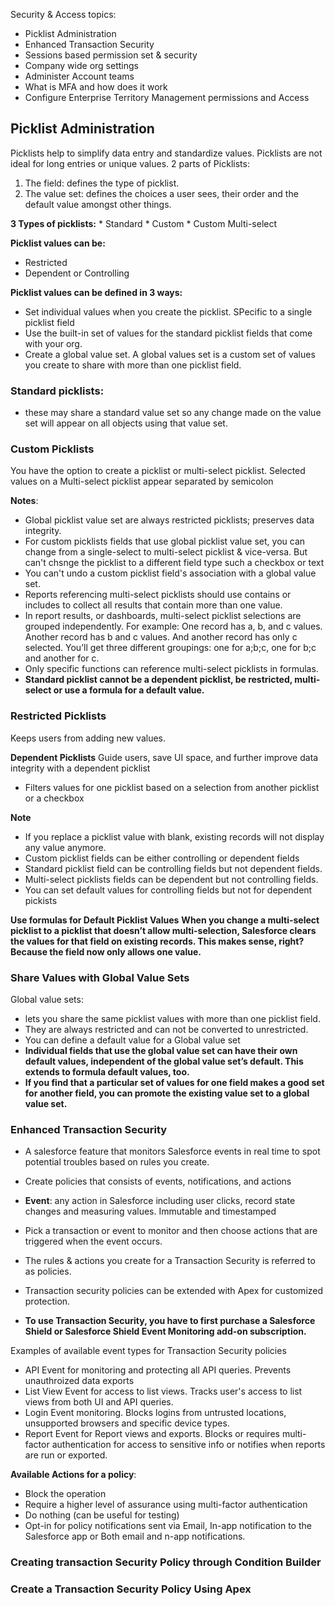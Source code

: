 Security & Access topics:
* Picklist Administration
* Enhanced Transaction Security
* Sessions based permission set & security
* Company wide org settings
* Administer Account teams
* What is MFA and how does it work
* Configure Enterprise Territory Management permissions and Access


## Picklist Administration
Picklists help to simplify data entry and standardize values. Picklists are not ideal for long entries or 
unique values. 
2 parts of Picklists:
1. The field: defines the type of picklist. 
2. The value set: defines the choices a user sees, their order and the default value amongst other things.

**3 Types of picklists:**
    * Standard
    * Custom
    * Custom Multi-select
    
**Picklist values can be:**
* Restricted
* Dependent or Controlling

**Picklist values can be defined in 3 ways:**
* Set individual values when you create the picklist. SPecific to a single picklist field
* Use the built-in set of values for the standard picklist fields that come with your org.
* Create a global value set. A global values set is a custom set of values you create to share with 
more than one picklist field.

### Standard picklists:
* these may share a standard value set so any change made on the value set will appear on all objects using that value set.

### Custom Picklists
You have the option to create a picklist or multi-select picklist. 
Selected values on a Multi-select picklist appear separated by semicolon

**Notes**:
* Global picklist value set are always restricted picklists; preserves data integrity.
* For custom picklists fields that use global picklist value set, you can change from a single-select to 
multi-select picklist & vice-versa. But can't chsnge the picklist to a different field type such a checkbox or text
* You can't undo a custom picklist field's association with a global value set. 
* Reports referencing multi-select picklists should use contains or includes to collect all results that contain 
more than one value.
* In report results, or dashboards, multi-select picklist selections are grouped independently. For example: One record has a, b, and c values. Another record has b and c values. And another record has only c selected. You’ll get three different groupings: one for a;b;c, one for b;c and another for c.
* Only specific functions can reference multi-select picklists in formulas.
* **Standard picklist cannot be a dependent picklist, be restricted, multi-select or use a formula for a default value.**

### Restricted Picklists
Keeps users from adding new values.

**Dependent Picklists**
Guide users, save UI space, and further improve data integrity with a dependent picklist
* Filters values for one picklist based on a selection from another picklist or a checkbox

**Note**
* If you replace a picklist value with blank, existing records will not display any value anymore.
* Custom picklist fields can be either controlling or dependent fields
* Standard picklist field can be controlling fields but not dependent fields.
* Multi-select picklists fields can be dependent but not controlling fields.
* You can set default values for controlling fields but not for dependent pickists

**Use formulas for Default Picklist Values**
**When you change a multi-select picklist to a picklist that doesn’t allow multi-selection, Salesforce clears the values for that field on existing records. This makes sense, right? Because the field now only allows one value.**

### Share Values with Global Value Sets
Global value sets:
* lets you share the same picklist values with more than one picklist field.
* They are always restricted and can not be converted to unrestricted.
* You can define a default value for a Global value set
* **Individual fields that use the global value set can have their own default values, independent of the global value set’s default. This extends to formula default values, too.**
* **If you find that a particular set of values for one field makes a good set for another field, you can promote the existing value set to a global value set.** 


### Enhanced Transaction Security
* A salesforce feature that monitors Salesforce events in real time to spot potential troubles based on rules you create.
* Create policies that consists of events, notifications, and actions

* **Event**: any action in Salesforce including user clicks, record state changes and measuring values. Immutable and timestamped
* Pick a transaction or event to monitor and then choose actions that are triggered when the event occurs.
* The rules & actions you create for a Transaction Security is referred to as policies.
* Transaction security policies can be extended with Apex for customized protection.
* **To use Transaction Security, you have to first purchase a Salesforce Shield or Salesforce Shield Event Monitoring add-on subscription.**

Examples of available event types for Transaction Security policies
* API Event for monitoring and protecting all API queries. Prevents unauthroized data exports
* List View Event for access to list views. Tracks user's access to list views from both UI and API queries.
* Login Event monitoring. Blocks logins from untrusted locations, unsupported browsers and specific device types.
* Report Event for Report views and exports. Blocks or requires multi-factor authentication for access to sensitive info
 or notifies when reports are run or exported.
 
 **Available Actions for a policy**:
 * Block the operation
 * Require a higher level of assurance using multi-factor authentication
 * Do nothing (can be useful for testing)
 * Opt-in for policy notifications sent via Email, In-app notification to the Salesforce app or Both email and n-app notifications.

### Creating transaction Security Policy through Condition Builder

### Create a Transaction Security Policy Using Apex

 





